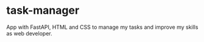 # task-manager
App with FastAPI, HTML and CSS to manage my tasks and improve my skills as web developer.
